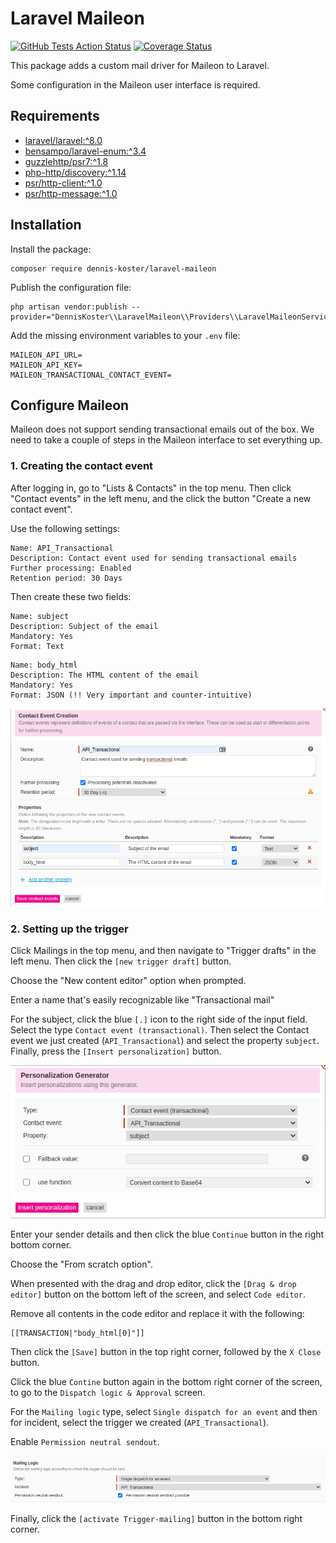# Laravel Maileon
[![GitHub Tests Action Status](https://img.shields.io/github/workflow/status/denniskoster/laravel-maileon/Tests?label=tests)](https://github.com/denniskoster/laravel-maileon/actions?query=workflow%3ATests+branch%3Amaster)
[![Coverage Status](https://coveralls.io/repos/github/denniskoster/laravel-maileon/badge.svg?branch=master)](https://coveralls.io/github/denniskoster/laravel-maileon?branch=master)


This package adds a custom mail driver for Maileon to Laravel.

Some configuration in the Maileon user interface is required.

## Requirements
* [laravel/laravel:^8.0](https://github.com/laravel/laravel)
* [bensampo/laravel-enum:^3.4](https://github.com/BenSampo/laravel-enum)
* [guzzlehttp/psr7:^1.8](https://github.com/guzzle/psr7)
* [php-http/discovery:^1.14](https://github.com/php-http/discovery)
* [psr/http-client:^1.0](https://github.com/php-fig/http-client)
* [psr/http-message:^1.0](https://github.com/php-fig/http-message)

## Installation

Install the package:
```shell
composer require dennis-koster/laravel-maileon
```

Publish the configuration file:
```shell
php artisan vendor:publish --provider="DennisKoster\\LaravelMaileon\\Providers\\LaravelMaileonServiceProvider"
```

Add the missing environment variables to your `.env` file:

```
MAILEON_API_URL=
MAILEON_API_KEY=
MAILEON_TRANSACTIONAL_CONTACT_EVENT=
```
## Configure Maileon
Maileon does not support sending transactional emails out of the box.
We need to take a couple of steps in the Maileon interface to set everything up.

### 1. Creating the contact event
After logging in, go to "Lists & Contacts" in the top menu.
Then click "Contact events" in the left menu, and the click the button "Create a new contact event".

Use the following settings:
```
Name: API_Transactional
Description: Contact event used for sending transactional emails
Further processing: Enabled
Retention period: 30 Days
```

Then create these two fields:

```
Name: subject
Description: Subject of the email
Mandatory: Yes
Format: Text
```
```
Name: body_html
Description: The HTML content of the email
Mandatory: Yes
Format: JSON (!! Very important and counter-intuitive)
```
![Image of create custom event](docs/create-contact-event.png)


### 2. Setting up the trigger
Click Mailings in the top menu, and then navigate to "Trigger drafts" in the left menu.
Then click the `[new trigger draft]` button.

Choose the "New content editor" option when prompted.

Enter a name that's easily recognizable like "Transactional mail"

For the subject, click the blue `[.]` icon to the right side of the input field.
Select the type `Contact event (transactional)`.
Then select the Contact event we just created (`API_Transactional`) and select the property `subject`.
Finally, press the `[Insert personalization]` button.

![Image of selecting subject](docs/select-subject.png)

Enter your sender details and then click the blue `Continue` button in the right bottom corner.

Choose the "From scratch option".

When presented with the drag and drop editor, click the `[Drag & drop editor]` button on the bottom left of the screen, and select `Code editor`.

Remove all contents in the code editor and replace it with the following:
```shell
[[TRANSACTION|"body_html[0]"]]
```

Then click the `[Save]` button in the top right corner, followed by the `X Close` button.

Click the blue `Contine` button again in the bottom right corner of the screen, to go to the `Dispatch logic & Approval` screen.

For the `Mailing logic` type, select `Single dispatch for an event` and then for incident, select the trigger we created (`API_Transactional`).

Enable `Permission neutral sendout`.

![Image of mailing logic settings](docs/display-logic.png)

Finally, click the `[activate Trigger-mailing]` button in the bottom right corner.

